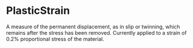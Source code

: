 PlasticStrain
=============

A measure of the permanent displacement, as in slip or twinning, which remains after the stress has been removed. Currently applied to a strain of 0.2% proportional stress of the material.
